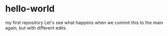 # hello-world
my first repository
Let's see what happens when we commit this to the main again, but with different edits.
